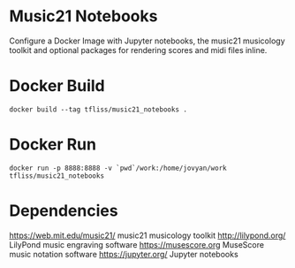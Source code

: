 Music21 Notebooks
=================

Configure a Docker Image with Jupyter notebooks,
the music21 musicology toolkit and optional packages for
rendering scores and midi files inline. 

Docker Build
============

```
docker build --tag tfliss/music21_notebooks .
```

Docker Run
==========

```
docker run -p 8888:8888 -v `pwd`/work:/home/jovyan/work tfliss/music21_notebooks
```

Dependencies
============

<https://web.mit.edu/music21/> music21 musicology toolkit
<http://lilypond.org/> LilyPond music engraving software
<https://musescore.org> MuseScore music notation software
<https://jupyter.org/> Jupyter notebooks

